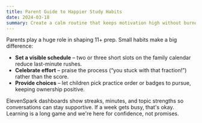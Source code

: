 ```yaml
---
title: Parent Guide to Happier Study Habits
date: 2024-03-18
summary: Create a calm routine that keeps motivation high without burnout.
---
```


Parents play a huge role in shaping 11+ prep. Small habits make a big difference:

- **Set a visible schedule** – two or three short slots on the family calendar reduce last-minute rushes.
- **Celebrate effort** – praise the process (“you stuck with that fraction!”) rather than the score.
- **Provide choices** – let children pick practice order or badges to pursue, keeping ownership positive.

ElevenSpark dashboards show streaks, minutes, and topic strengths so conversations can stay supportive. If a week gets busy,
that's okay. Learning is a long game and we're here for confidence, not promises.

